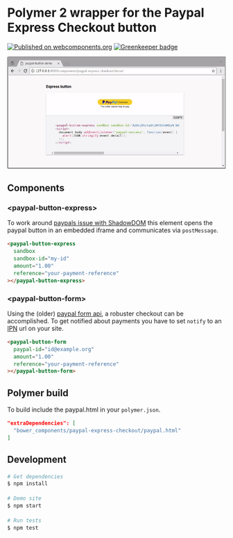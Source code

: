 # Polymer 2 wrapper for the Paypal Express Checkout button

[![Published on webcomponents.org](https://img.shields.io/badge/webcomponents.org-published-blue.svg)](https://www.webcomponents.org/element/morbidick/paypal-express-checkout) [![Greenkeeper badge](https://badges.greenkeeper.io/morbidick/paypal-express-checkout.svg)](https://greenkeeper.io/)

![Button flow demo](demo/flow.gif)

## Components

### \<paypal-button-express\>

To work around [paypals issue with ShadowDOM](https://github.com/paypal/paypal-checkout/issues/353) this element opens the paypal button in an embedded iframe and communicates via `postMessage`.

<!--
```
<custom-element-demo>
  <template>
    <script src="../webcomponentsjs/webcomponents-lite.js"></script>
    <link rel="import" href="paypal-button-express.html">
    <next-code-block></next-code-block>
  </template>
</custom-element-demo>
```
-->
````html
<paypal-button-express
  sandbox
  sandbox-id="my-id"
  amount="1.00"
  reference="your-payment-reference"
></paypal-button-express>
````

### \<paypal-button-form\>

Using the (older) [paypal form api](https://developer.paypal.com/docs/classic/paypal-payments-standard/integration-guide/formbasics/), a robuster checkout can be accomplished. To get notified about payments you have to set `notify` to an [IPN](https://developer.paypal.com/docs/classic/products/instant-payment-notification/) url on your site.

<!--
```
<custom-element-demo>
  <template>
    <script src="../webcomponentsjs/webcomponents-lite.js"></script>
    <link rel="import" href="paypal-button-form.html">
    <next-code-block></next-code-block>
  </template>
</custom-element-demo>
```
-->
````html
<paypal-button-form
  paypal-id="id@example.org"
  amount="1.00"
  reference="your-payment-reference"
></paypal-button-form>
````

## Polymer build

To build include the paypal.html in your `polymer.json`.

```json
"extraDependencies": [
  "bower_components/paypal-express-checkout/paypal.html"
]
```

## Development

```bash
# Get dependencies
$ npm install

# Demo site
$ npm start

# Run tests
$ npm test
```

